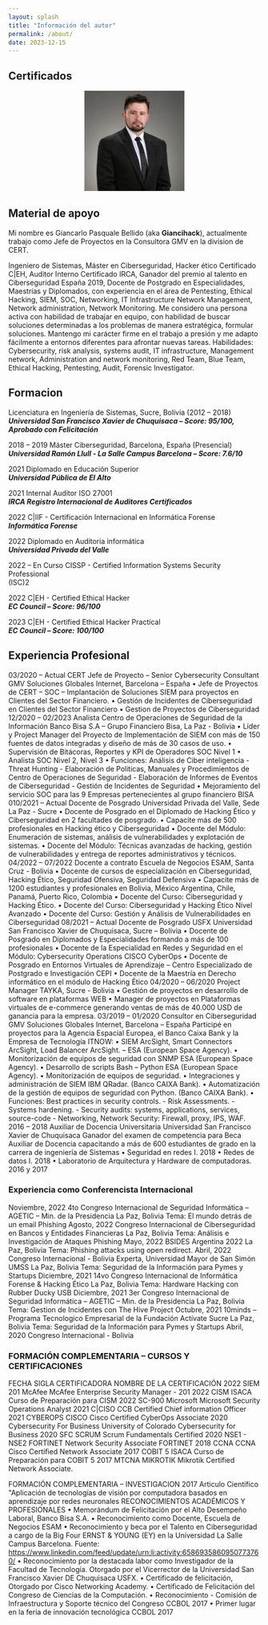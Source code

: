 ```yaml
---
layout: splash
title: "Información del autor"
permalink: /about/
date: 2023-12-15
---
```

## Certificados

<p align="center" >
<img src="/assets/images/avatar.png" width="200" height="200">
</p>

## Material de apoyo

Mi nombre es Giancarlo Pasquale Bellido (aka **Giancihack**), actualmente trabajo como Jefe de Proyectos en la Consultora GMV en la division de CERT.

Ingeniero de Sistemas, Máster en Ciberseguridad, Hacker ético Certificado C|EH, Auditor Interno Certificado IRCA, Ganador del premio al talento en Ciberseguridad España 2019, Docente de Postgrado en Especialidades, Maestrías y Diplomados, con experiencia en el área de Pentesting, Ethical Hacking, SIEM, SOC, Networking, IT Infrastructure Network Management, Network administration, Network Monitoring.
Me considero una persona activa con habilidad de trabajar en equipo, con habilidad de buscar soluciones determinadas a los problemas de manera estratégica, formular soluciones. Mantengo mi carácter firme en el trabajo a presión y me adapto fácilmente a entornos diferentes para afrontar nuevas tareas.
Habilidades: Cybersecurity, risk analysis, systems audit, IT infrastructure, Management network, Administration and network monitoring, Red Team, Blue Team, Ethical Hacking, Pentesting, Audit, Forensic Investigator.


## Formacion

Licenciatura en Ingeniería de Sistemas, Sucre, Bolivia (2012 – 2018)<br>
***Universidad San Francisco Xavier de Chuquisaca – Score: 95/100, Aprobado con Felicitación***

2018 – 2019 Máster Ciberseguridad, Barcelona, España (Presencial)<br>
***Universidad Ramón Llull - La Salle Campus Barcelona – Score: 7.6/10***

2021 Diplomado en Educación Superior<br>
***Universidad Pública de El Alto***

2021 Internal Auditor ISO 27001<br>
***IRCA Registro Internacional de Auditores Certificados***

2022 C|IIF - Certificación Internacional en Informática Forense<br>
***Informática Forense***

2022 Diplomado en Auditoria informática<br>
***Universidad Privada del Valle***

2022 – En Curso CISSP - Certified Information Systems Security Professional<br>
(ISC)2

2022 C|EH - Certified Ethical Hacker<br>
***EC Council – Score: 96/100***

2023 C|EH - Certified Ethical Hacker Practical<br>
***EC Council – Score: 100/100***

## Experiencia Profesional

03/2020 – Actual CERT Jefe de Proyecto – Senior Cybersecurity Consultant
GMV Soluciones Globales Internet, Barcelona – España
• Jefe de Proyectos de CERT – SOC – Implantación de Soluciones SIEM para proyectos en Clientes del Sector Financiero.
• Gestión de Incidentes de Ciberseguridad en Clientes del Sector Financiero
• Gestion de Proyectos de Ciberseguridad
12/2020 – 02/2023 Analista Centro de Operaciones de Seguridad de la Información
Banco Bisa S.A – Grupo Financiero Bisa, La Paz - Bolivia
• Líder y Project Manager del Proyecto de Implementación de SIEM con más de 150 fuentes de datos integradas y diseño de más de 30 casos de uso.
• Supervisión de Bitácoras, Reportes y KPI de Operadores SOC Nivel 1
• Analista SOC Nivel 2, Nivel 3
• Funciones: Análisis de Ciber inteligencia - Threat Hunting - Elaboración de Politicas, Manuales y Procedimientos de Centro de Operaciones de Seguridad - Elaboración de Informes de Eventos de Ciberseguridad - Gestión de Incidentes de Seguridad
• Mejoramiento del servicio SOC para las 9 Empresas pertenecientes al grupo financiero BISA
010/2021 – Actual Docente de Posgrado
Universidad Privada del Valle, Sede La Paz - Sucre
• Docente de Posgrado en el Diplomado de Hacking Ético y Ciberseguridad en 2 facultades de posgrado.
• Capacite más de 500 profesionales en Hacking ético y Ciberseguridad
• Docente del Módulo: Enumeración de sistemas, análisis de vulnerabilidades y explotación de sistemas.
• Docente del Módulo: Técnicas avanzadas de hacking, gestión de vulnerabilidades y entrega de reportes administrativos y técnicos.
04/2022 – 07/2022 Docente a contrato
Escuela de Negocios ESAM, Santa Cruz - Bolivia
• Docente de cursos de especialización en Ciberseguridad, Hacking Ético, Seguridad Ofensiva, Seguridad Defensiva
• Capacite más de 1200 estudiantes y profesionales en Bolivia, México Argentina, Chile, Panamá, Puerto Rico, Colombia
• Docente del Curso: Ciberseguridad y Hacking Ético.
• Docente del Curso: Ciberseguridad y Hacking Ético Nivel Avanzado
• Docente del Curso: Gestión y Análisis de Vulnerabilidades en Ciberseguridad
08/2021 – Actual Docente de Posgrado
USFX Universidad San Francisco Xavier de Chuquisaca, Sucre – Bolivia
• Docente de Posgrado en Diplomados y Especialidades formando a más de 100 profesionales
• Docente de la Especialidad en Redes y Seguridad en el Módulo: Cybersecurity Operations CISCO CyberOps
• Docente de Posgrado en Entornos Virtuales de Aprendizaje – Centro Especializado de Postgrado e Investigación CEPI
• Docente de la Maestría en Derecho informático en el módulo de Hacking Ético
04/2020 – 06/2020 Project Manager
TAYKA, Sucre - Bolivia
• Gestión de proyectos en desarrollo de software en plataformas WEB
• Manager de proyectos en Plataformas virtuales de e-commerce generando ventas de más de 40.000 USD de ganancia para la empresa.
03/2019 – 01/2020 Consultor en Ciberseguridad
GMV Soluciones Globales Internet, Barcelona – España
Participé en proyectos para la Agencia Espacial Europea, el Banco Caixa Bank y la Empresa de Tecnología ITNOW:
• SIEM ArcSight, Smart Connectors ArcSight, Load Balancer ArcSight. – ESA (European Space Agency).
• Monitorización de equipos de seguridad con SNMP ESA (European Space Agency).
• Desarrollo de scripts Bash – Python ESA (European Space Agency).
• Monitorización de equipos de seguridad.
• Integraciones y administración de SIEM IBM QRadar. (Banco CAIXA Bank).
• Automatización de la gestión de equipos de seguridad con Python. (Banco CAIXA Bank).
• Funciones: Best practices in security controls. - Risk Assessments. - Systems hardening. - Security audits: systems, applications, services, source-code - Networking, Network Security: Firewall, proxy, IPS, WAF.
2016 – 2018 Auxiliar de Docencia Universitaria
Universidad San Francisco Xavier de Chuquisaca
Ganador del examen de competencia para Beca Auxiliar de Docencia capacitando a más de 600 estudiantes de grado en la carrera de ingeniería de Sistemas
• Seguridad en redes I. 2018
• Redes de datos I. 2018
• Laboratorio de Arquitectura y Hardware de computadoras. 2016 y 2017


### Experiencia como Conferencista Internacional
Noviembre, 2022 4to Congreso Internacional de Seguridad Informática – AGETIC – Min. de la Presidencia
La Paz, Bolivia Tema: El mundo detrás de un email Phishing
Agosto, 2022 Congreso Internacional de Ciberseguridad en Bancos y Entidades Financieras
La Paz, Bolivia Tema: Análisis e Investigación de Ataques Phishing
Mayo, 2022 BSIDES Argentina 2022
La Paz, Bolivia Tema: Phishing attacks using open redirect.
Abril, 2022 Congreso Internacional - Bolivia Experta, Universidad Mayor de San Simón UMSS
La Paz, Bolivia Tema: Seguridad de la Información para Pymes y Startups
Diciembre, 2021 14vo Congreso Internacional de Informática Forense & Hacking Ético
La Paz, Bolivia Tema: Hardware Hacking con Rubber Ducky USB
Diciembre, 2021 3er Congreso Internacional de Seguridad Informática – AGETIC – Min. de la Presidencia
La Paz, Bolivia Tema: Gestion de Incidentes con The Hive Project
Octubre, 2021 10minds – Programa Tecnologico Empresarial de la Fundación Actívate Sucre
La Paz, Bolivia Tema: Seguridad de la Información para Pymes y Startups
Abril, 2020 Congreso Internacional - Bolivia


### FORMACIÓN COMPLEMENTARIA – CURSOS Y CERTIFICACIONES
FECHA
SIGLA
CERTIFICADORA
NOMBRE DE LA CERTIFICACIÓN
2022
SIEM 201
McAfee
McAfee Enterprise Security Manager - 201
2022
CISM
ISACA
Curso de Preparación para CISM
2022
SC-900
Microsoft
Microsoft Security Operations Analyst
2021
C|CISO
CCB
Certified Chief information Officer
2021
CYBEROPS
CISCO
Cisco Certified CyberOps Associate
2020
Cybersecurity For Business
University of Colorado
Cybersecurity for Business
2020
SFC
SCRUM
Scrum Fundamentals Certified
2020
NSE1 - NSE2
FORTINET
Network Security Associate FORTINET
2018
CCNA
CCNA
Cisco Certified Network Associate
2017
COBIT 5
ISACA
Curso de Preparación para COBIT 5
2017
MTCNA
MIKROTIK
Mikrotik Certified Network Associate.

FORMACIÓN COMPLEMENTARIA – INVESTIGACION
2017
Articulo Científico "Aplicación de tecnologías de visión por computadora basados en aprendizaje por redes neuronales
RECONOCIMIENTOS ACADÉMICOS Y PROFESIONALES
• Memorándum de Felicitación por el Alto Desempeño Laboral, Banco Bisa S.A.
• Reconocimiento como Docente, Escuela de Negocios ESAM
• Reconocimiento y beca por el Talento en Ciberseguridad a cargo de la Big Four ERNST & YOUNG (EY) en la Universidad La Salle Campus Barcelona. Fuente: https://www.linkedin.com/feed/update/urn:li:activity:6586935860950773760/
• Reconocimiento por la destacada labor como Investigador de la Facultad de Tecnología. Otorgado por el Vicerrector de la Universidad San Francisco Xavier DE Chuquisaca USFX.
• Certificado de felicitación, Otorgado por Cisco Networking Academy.
• Certificado de Felicitación del Congreso de Ciencias de la Computación.
• Reconocimiento - Comisión de Infraestructura y Soporte técnico del Congreso CCBOL 2017
• Primer lugar en la feria de innovación tecnológica CCBOL 2017



<!-- - [Preparación OSCP](https://gist.github.com/s4vitar/b88fefd5d9fbbdcc5f30729f7e06826e)
- [Preparación OSWP](https://gist.github.com/s4vitar/3b42532d7d78bafc824fb28a95c8a5eb)
- [Cómo construir tu propio sistema Linux](https://gist.github.com/s4vitar/8a2b18ec1f1b16226e21d4b89cbef270) -->
